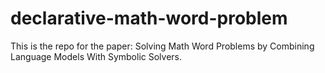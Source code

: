 # declarative-math-word-problem

This is the repo for the paper: Solving Math Word Problems by Combining
Language Models With Symbolic Solvers.

